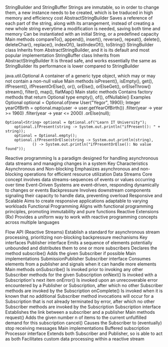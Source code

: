 StringBuilder and StringBuffer
  Strings are inmutable, so in order to change them, a new instance needs to be created,
    which is be traduced in high memory and efficiency cost
  AbstractStringBuilder
    Saves a reference of each part of the string, along with its arrangement, 
      instead of creating a new whole string everytime a modification is needed, 
      saving both time and memory 
    Can be instantiated with an initial String, or a predefined capacity
    Main methods
      compareTo(), append(), insert(), reverse(), repeat(), delete(), 
      deleteChar(), replace(), indexOf(), lastIndexOf(), toString()
  StringBuilder class
    Inherits from AbstractStringBuilder, and it is its default and most popular implementation
  StringBuffer class
    Inherits from AbstractStringBuilder
    It is thread safe, and works essentially the same as StringBuilder
    Its performance is lower compared to StringBuilder


java.util.Optional
  A container of a generic type object, which may or may not contain a non-null value
  Main methods
    isPresent(), isEmpty(), get(), 
    ifPresent(), ifPresentOrElse(), 
    or(), orElse(), orElseGet(), orElseThrow()
    stream(), filter(), map(), flatMap()
  Main static methods
    Contains factory methods that return Optional type
      empty(), of(), ofNullable()
  Examples
    Optional<User> optional = Optional.of(new User("Yegor", 1990));
		Integer yearOfBirth = optional.map(user -> user.getYearOfBirth())
				.filter(year -> year >= 1960)
				.filter(year -> year <= 2000)
				.orElse(null);

    Optional<String> optional = Optional.of("Learn IT University");
		optional.ifPresent(string -> System.out.println("ifPresent(): " + string));
		optional = Optional.empty();
		optional.ifPresentOrElse(string -> System.out.println(string),
				() -> System.out.println("ifPresentOrElse(): No value found"));

Reactive programming
  Is a paradigm designed for handling asynchronous data streams and managing changes in a system
  Key Characteristics
    Asynchronous and Non-blocking
      Emphasizes asynchronous and non-blocking operations for efficient resource utilization
    Data Streams
      Core concept involves data streams-sequences of events or values occurring over time
    Event-Driven
      Systems are event-driven, responding dynamically to changes or events
    Backpressure
      Involves downstream components signaling their capacity to handle data, preventing overload
    Responsive and Scalable
      Aims to create responsive applications adaptable to varying workloads
    Functional Programming
      Aligns with functional programming principles, promoting immutability and pure functions
    Reactive Extensions (Rx)
      Provides a uniform way to work with reactive programming concepts across multiple languages

Flow API (Reactive Streams)
  Establish a standard for asynchronous stream processing, prioritizing non-blocking backpressure mechanisms
  Key interfaces
    Publisher interface
      Emits a sequence of elements potentially unbounded and distributes them to one or more subscribers
      Declares the method 
        subscribe()
          Adds the given Subscriber if possible
      Main implementations
        SubmissionPublisher
    Subscriber interface
      Consumes elements from a publisher and signals when it can handle more elements
      Main methods
        onSubscribe()
          Is invoked prior to invoking any other Subscriber methods for the given Subscription
        onNext()
          Is invoked with a Subscription's next item
        onError()
          Is invoked upon an unrecoverable error encountered by a Publisher or Subscription, 
            after which no other Subscriber methods are invoked by the Subscription
        onComplete()
          Is invoked when it is known that no additional Subscriber method invocations will occur 
            for a Subscription that is not already terminated by error, 
            after which no other Subscriber methods are invoked by the Subscription
    Subscription interface
      Establishes the link between a subscriber and a publisher
      Main methods
        request()
          Adds the given number n of items to the current unfulfilled demand for this subscription
        cancel()
          Causes the Subscriber to (eventually) stop receiving messages
      Main implementations
        Buffered subscription
    Processor interface
      Extends both Subscriber and Publisher, so is able to act as both
      Facilitates custom data processing within a reactive stream